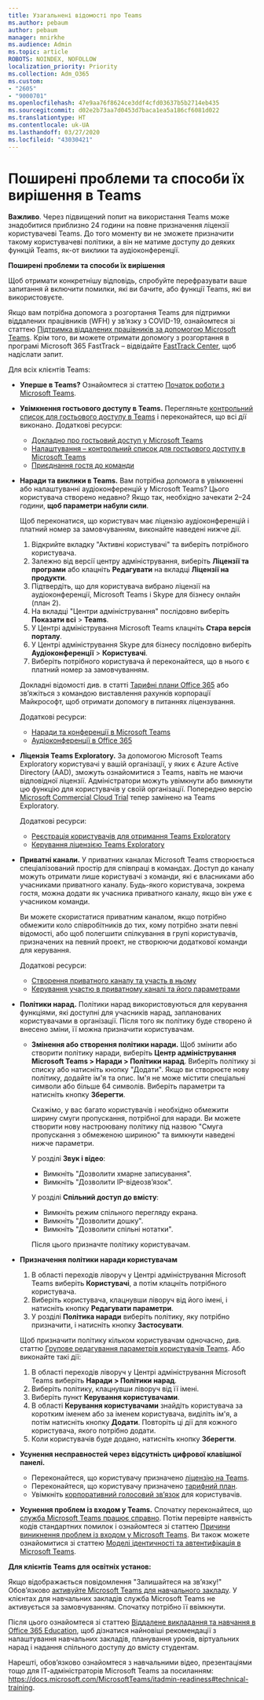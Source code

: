 ```yaml
---
title: Узагальнені відомості про Teams
ms.author: pebaum
author: pebaum
manager: mnirkhe
ms.audience: Admin
ms.topic: article
ROBOTS: NOINDEX, NOFOLLOW
localization_priority: Priority
ms.collection: Adm_O365
ms.custom:
- "2605"
- "9000701"
ms.openlocfilehash: 47e9aa76f8624ce3ddf4cfd03637b5b2714eb435
ms.sourcegitcommit: d02e2b73aa7d0453d7baca1ea5a186cf6081d022
ms.translationtype: HT
ms.contentlocale: uk-UA
ms.lasthandoff: 03/27/2020
ms.locfileid: "43030421"
---
```

# <a name="teams-common-issues-and-resolutions"></a>Поширені проблеми та способи їх вирішення в Teams

**Важливо**. Через підвищений попит на використання Teams може знадобитися приблизно 24 години на повне призначення ліцензії користувачеві Teams. До того моменту ви не зможете призначити такому користувачеві політики, а він не матиме доступу до деяких функцій Teams, як-от виклики та аудіоконференції.

**Поширені проблеми та способи їх вирішення**

Щоб отримати конкретнішу відповідь, спробуйте перефразувати ваше запитання й включити помилки, які ви бачите, або функції Teams, які ви використовуєте.

Якщо вам потрібна допомога з розгортання Teams для підтримки віддалених працівників (WFH) у зв’язку з COVID-19, ознайомтеся зі статтею [Підтримка віддалених працівників за допомогою Microsoft Teams](https://docs.microsoft.com/microsoftteams/support-remote-work-with-teams). Крім того, ви можете отримати допомогу з розгортання в програмі Microsoft 365 FastTrack – відвідайте [FastTrack Center](https://www.microsoft.com/fasttrack), щоб надіслати запит.

Для всіх клієнтів Teams:

- **Уперше в Teams?** Ознайомтеся зі статтею [Початок роботи з Microsoft Teams](https://docs.microsoft.com/microsoftteams/get-started-with-teams-quick-start).
- **Увімкнення гостьового доступу в Teams.** Перегляньте [контрольний список для гостьового доступу в Teams](https://docs.microsoft.com/microsoftteams/guest-access-checklist) і переконайтеся, що всі дії виконано. Додаткові ресурси:
    - [Докладно про гостьовий доступ у Microsoft Teams](https://docs.microsoft.com/microsoftteams/guest-access)
    - [Налаштування – контрольний список для гостьового доступу в Microsoft Teams](https://docs.microsoft.com/microsoftteams/guest-access-checklist)
    - [Приєднання гостя до команди](https://docs.microsoft.com/microsoftteams/guest-joins)

- **Наради та виклики в Teams.** Вам потрібна допомога в увімкненні або налаштуванні аудіоконференцій у Microsoft Teams? Цього користувача створено недавно? Якщо так, необхідно зачекати 2–24 години, **щоб параметри набули сили**. 

    Щоб переконатися, що користувач має ліцензію аудіоконференцій і платний номер за замовчуванням, виконайте наведені нижче дії.
    1.    Відкрийте вкладку "Активні користувачі" та виберіть потрібного користувача.
    2.    Залежно від версії центру адміністрування, виберіть **Ліцензії та програми** або клацніть **Редагувати** на вкладці **Ліцензії на продукти**.
    3.    Підтвердіть, що для користувача вибрано ліцензії на аудіоконференції, Microsoft Teams і Skype для бізнесу онлайн (план 2).
    4.    На вкладці "Центри адміністрування" послідовно виберіть **Показати всі** > **Teams**.
    5.    У Центрі адміністрування Microsoft Teams клацніть **Стара версія порталу**.
    6.    У Центрі адміністрування Skype для бізнесу послідовно виберіть **Аудіоконференції** > **Користувачі**.
    7.    Виберіть потрібного користувача й переконайтеся, що в нього є платний номер за замовчуванням.
    
    Докладні відомості див. в статті [Тарифні плани Office 365](https://docs.microsoft.com/microsoftteams/calling-plans-for-office-365) або зв’яжіться з командою виставлення рахунків корпорації Майкрософт, щоб отримати допомогу в питаннях ліцензування.

    Додаткові ресурси:

    - [Наради та конференції в Microsoft Teams](https://docs.microsoft.com/microsoftteams/deploy-meetings-microsoft-teams-landing-page)
    - [Аудіоконференції в Office 365](https://docs.microsoft.com/microsoftteams/audio-conferencing-in-office-365)

- **Ліцензія Teams Exploratory.** За допомогою Microsoft Teams Exploratory користувачі у вашій організації, у яких є Azure Active Directory (AAD), зможуть ознайомитися з Teams, навіть не маючи відповідної ліцензії. Адміністратори можуть увімкнути або вимкнути цю функцію для користувачів у своїй організації. Попередню версію [Microsoft Commercial Cloud Trial](https://docs.microsoft.com/microsoftteams/iw-trial-teams) тепер замінено на Teams Exploratory.

    Додаткові ресурси:

    - [Реєстрація користувачів для отримання Teams Exploratory](https://docs.microsoft.com/microsoftteams/teams-exploratory#how-users-sign-up-for-the-teams-exploratory-experience)
    - [Керування ліцензією Teams Exploratory](https://docs.microsoft.com/microsoftteams/teams-exploratory#manage-the-teams-exploratory-experience)

- **Приватні канали.** У приватних каналах Microsoft Teams створюється спеціалізований простір для співпраці в командах. Доступ до каналу можуть отримати лише користувачі з команди, які є власниками або учасниками приватного каналу. Будь-якого користувача, зокрема гостя, можна додати як учасника приватного каналу, якщо він уже є учасником команди.

    Ви можете скористатися приватним каналом, якщо потрібно обмежити коло співробітників до тих, кому потрібно знати певні відомості, або щоб полегшити спілкування в групі користувачів, призначених на певний проект, не створюючи додаткової команди для керування.

    Додаткові ресурси:
    - [Створення приватного каналу та участь в ньому](https://docs.microsoft.com/microsoftteams/private-channels#private-channel-creation-and-membership)
    - [Керування участю в приватному каналі та його параметрами](https://docs.microsoft.com/microsoftteams/private-channels#manage-private-channel-membership-and-settings)

- **Політики нарад.** Політики нарад використовуються для керування функціями, які доступні для учасників нарад, запланованих користувачами в організації. Після того як політику буде створено й внесено зміни, її можна призначити користувачам. 
    - **Змінення або створення політики наради.** Щоб змінити або створити політику наради, виберіть **Центр адміністрування Microsoft Teams > Наради > Політики нарад**. Виберіть політику зі списку або натисніть кнопку "Додати". Якщо ви створюєте нову політику, додайте ім'я та опис. Ім'я не може містити спеціальні символи або більше 64 символів. Виберіть параметри та натисніть кнопку **Зберегти**.

        Скажімо, у вас багато користувачів і необхідно обмежити ширину смуги пропускання, потрібної для наради. Ви можете створити нову настроювану політику під назвою "Смуга пропускання з обмеженою шириною" та вимкнути наведені нижче параметри.

        У розділі **Звук і відео**:
        - Вимкніть "Дозволити хмарне записування".
        - Вимкніть "Дозволити IP-відеозв’язок".

        У розділі **Спільний доступ до вмісту**:
        - Вимкніть режим спільного перегляду екрана.
        - Вимкніть "Дозволити дошку".
        - Вимкніть "Дозволити спільні нотатки".

        Після цього призначте політику користувачам.

- **Призначення політики наради користувачам**

    1. В області переходів ліворуч у Центрі адміністрування Microsoft Teams виберіть **Користувачі**, а потім клацніть потрібного користувача.
    2. Виберіть користувача, клацнувши ліворуч від його імені, і натисніть кнопку **Редагувати параметри**.
    3. У розділі **Політика наради** виберіть політику, яку потрібно призначити, і натисніть кнопку **Застосувати**.

    Щоб призначити політику кільком користувачам одночасно, див. статтю [Групове редагування параметрів користувачів Teams](https://docs.microsoft.com/microsoftteams/edit-user-settings-in-bulk). Або виконайте такі дії:

    1. В області переходів ліворуч у Центрі адміністрування Microsoft Teams виберіть **Наради > Політики нарад**.
    2. Виберіть політику, клацнувши ліворуч від її імені.
    3. Виберіть пункт **Керування користувачами**.
    4. В області **Керування користувачами** знайдіть користувача за коротким іменем або за іменем користувача, виділіть ім'я, а потім натисніть кнопку **Додати**. Повторіть ці дії для кожного користувача, якого потрібно додати.
    5. Коли користувачів буде додано, натисніть кнопку **Зберегти**.

- **Усунення несправностей через відсутність цифрової клавішної панелі.**  

    - Переконайтеся, що користувачу призначено [ліцензію на Teams](https://docs.microsoft.com/MicrosoftTeams/assign-teams-licenses).
    - Переконайтеся, що користувачу призначено [тарифний план](https://docs.microsoft.com/MicrosoftTeams/calling-plan-landing-page).
    - Увімкніть [корпоративний голосовий зв’язок](https://docs.microsoft.com/skypeforbusiness/skype-for-business-hybrid-solutions/plan-your-phone-system-cloud-pbx-solution/enable-users-for-enterprise-voice-online-and-phone-system-voicemail#to-enable-your-users-for-phone-system-in-office-365-voice-and-voicemail) для користувачів.

- **Усунення проблем із входом у Teams.** Спочатку переконайтеся, що [служба Microsoft Teams працює справно](https://admin.microsoft.com/Adminportal/Home?source=applauncher#/servicehealth). Потім перевірте наявність кодів стандартних помилок і ознайомтеся зі статтею [Причини виникнення проблем із входом у Microsoft Teams](https://support.office.com/article/a02f683b-61a3-4008-9447-ee60c5593b0f).  Ви також можете ознайомитися зі статтею [Моделі ідентичності та автентифікація в Microsoft Teams](https://docs.microsoft.com/MicrosoftTeams/identify-models-authentication).

**Для клієнтів Teams для освітніх установ:**

Якщо відображається повідомлення "Залишайтеся на зв’язку!" Обов’язково [активуйте Microsoft Teams для навчального закладу](https://docs.microsoft.com/microsoft-365/education/intune-edu-trial/enable-microsoft-teams). У клієнтах для навчальних закладів служба Microsoft Teams не активується за замовчуванням. Спочатку потрібно її ввімкнути.

Після цього ознайомтеся зі статтею [Віддалене викладання та навчання в Office 365 Education](https://support.office.com/article/remote-teaching-and-learning-in-office-365-education-f651ccae-7b65-478b-8366-51bb884025c4), щоб дізнатися найновіші рекомендації з налаштування навчальних закладів, планування уроків, віртуальних нарад і надання спільного доступу до вмісту студентам.

Нарешті, обов’язково ознайомтеся з навчальними відео, презентаціями тощо для ІТ-адміністраторів Microsoft Teams за посиланням: https://docs.microsoft.com/MicrosoftTeams/itadmin-readiness#technical-training. 
